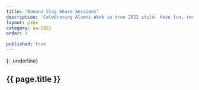 ```yaml
---
title: "Banana Slug Share Sessions"
description: 'Celebrating Alumni Week in true 2022 style. Have fun, remember your roots, reignite your passions, and connect like never before as our first virtual Alumni Week zooms you back to campus.'
layout: page
category: aw-2022
order: 3

published: true
---
```


{: .underline}
## {{ page.title }}




